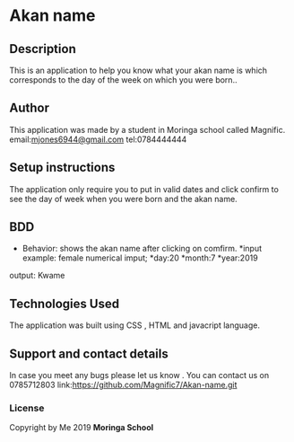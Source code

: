 # Akan name

## Description
This is an application to help you know what your akan name is which corresponds to the day of the week on which you were born..
## Author
This application was made by a student in Moringa school called Magnific.
email:mjones6944@gmail.com
tel:0784444444
## Setup instructions
The application only require you to put in valid dates and click confirm to see the day of week when you were born and the akan name.

## BDD
* Behavior: shows the akan name after clicking on comfirm.
*input example: female
numerical imput; 
*day:20
*month:7
*year:2019

output: Kwame

## Technologies Used
The application was built using CSS , HTML and javacript language. 



## Support and contact details
In case you meet any bugs please let us know .
You can contact us on 0785712803
link:https://github.com/Magnific7/Akan-name.git
### License
Copyright by Me 2019 **Moringa School**
  
